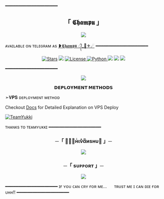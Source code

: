 
━━━━━━━━━━━━━━━━━━━━

<h2 align="center">
    「 𝕮𝖍𝖆𝖒𝖕𝖚 」</h2>

<p align="center">
  <img src="https://github.com/TheChampu/ChampuMusic/blob/master/%F0%9F%96%A4%EA%9C%B1%E2%83%9F%D0%BD%CD%A5%CE%B9%CE%BD%CD%A3%CE%B1%CD%AB%D0%B8%D1%95%D0%BD%CF%85%F0%9F%96%A4.gif">
</p>

ᴀᴠᴀɪʟᴀʙʟᴇ ᴏɴ ᴛᴇʟᴇɢʀᴀᴍ ᴀs 
[❥𝕮𝖍𝖆𝖒𝖕𝖚 ᭄_🖤⚜☄](https://t.me/champumusicbot)
━━━━━━━━━━━━━━━━━━━━

<p align="center">
<a href="https://github.com/TheChampu/ChampuMusic/stargazers"><img src="https://img.shields.io/github/stars/TheChampu/ChampuMusic?color=black&logo=github&logoColor=black&style=for-the-badge" alt="Stars" /></a>
<a href="https://github.com/TheChampu/ChampuMusic/network/members"> <img src="https://img.shields.io/github/forks/TheChampu/ChampuMusic?color=black&logo=github&logoColor=black&style=for-the-badge" /></a>
<a href="https://github.com/TheChampu/ChampuMusic/blob/master/LICENSE"> <img src="https://img.shields.io/badge/License-MIT-blueviolet?style=for-the-badge" alt="License" /> </a>
<a href="https://www.python.org/"> <img src="https://img.shields.io/badge/Written%20in-Python-skyblue?style=for-the-badge&logo=python" alt="Python" /> </a>
<a href="https://pypi.org/project/Telethon/"> <img src="https://img.shields.io/pypi/v/telethon?color=white&label=telethon&logo=python&logoColor=blue&style=for-the-badge" /></a>
<a href="https://pypi.org/project/Pyrogram/"> <img src="https://img.shields.io/pypi/v/pyrogram?color=white&label=pyrogram&logo=python&logoColor=blue&style=for-the-badge" /></a>
<a href="https://github.com/TheChampu/ChampuMusic/commits/"> <img src="https://img.shields.io/github/last-commit/TheChampu/ChampuMusic?color=black&logo=github&logoColor=black&style=for-the-badge" /></a>
</p>

━━━━━━━━━━━━━━━━━━━━
<p align="center">
  <img src="https://github.com/TheChampu/ChampuMusicBot/blob/master/TheChampu.gif">
</p>

<p align="center">
<b>𝗗𝗘𝗣𝗟𝗢𝗬𝗠𝗘𝗡𝗧 𝗠𝗘𝗧𝗛𝗢𝗗𝗦</b>
</p>
➣𝐕𝐏𝐒 ᴅᴇᴘʟᴏʏᴍᴇɴᴛ ᴍᴇᴛʜᴏᴅ

Checkout [Docs](https://notreallyshikhar.gitbook.io/yukkimusicbot/deployment/local-hosting-or-vps) for Detailed Explanation on VPS Deploy
 
<a href="https://github.com/TeamYukki"> <img src="https://img.shields.io/badge/TeamYukki-black?style=for-the-badge&logo=github" alt="TeamYukki" /> </a>
</h3> ᴛʜᴀɴᴋs ᴛᴏ ᴛᴇᴀᴍʏᴜᴋᴋɪ
━━━━━━━━━━━━━━━━━━━━

<h3 align="center">
    ─「 🖤ꜱ⃟нͥινͣαͫиѕнυ🖤 」─
</h3>

<p align="center">
<a href="https://telegram.me/ShivanshuDeo"><img src="https://img.shields.io/badge/-Owner-blue.svg?style=for-the-badge&logo=Telegram"></a>
</p>

<h3 align="center">
    ─「 sᴜᴩᴩᴏʀᴛ 」─
</h3>

<p align="center">
<a href="https://telegram.me/TheShivanshu"><img src="https://img.shields.io/badge/-Support%20Channel-blue.svg?style=for-the-badge&logo=Telegram"></a>
</p>


━━━━━━━━━━━━━━━━━━━━
ɪғ ʏᴏᴜ ᴄᴀɴ ᴄʀʏ ғᴏʀ ᴍᴇ... 
     ᴛʀᴜsᴛ ᴍᴇ ɪ ᴄᴀɴ ᴅɪᴇ ғᴏʀ ᴜʜʜ!!
━━━━━━━━━━━━━━━━━━━━
